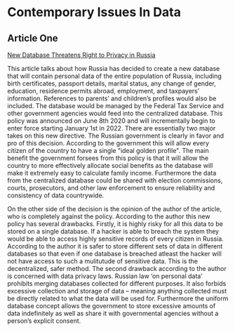 # Contemporary Issues In Data

## Article One  
[New Database Threatens Right to Privacy in Russia](https://www.hrw.org/news/2020/05/26/new-database-threatens-right-privacy-russia)  

This article talks about how Russia has decided to create a new database that will contain personal data of the entire population of Russia, including birth certificates, passport details, marital status, any change of gender, education, residence permits abroad, employment, and taxpayers’ information. References to parents’ and children’s profiles would also be included. The database would be managed by the Federal Tax Service and other government agencies would feed into the centralized database. This policy was announced on June 8th 2020 and will incrementally begin to enter force starting January 1st in 2022. There are essentially two major takes on this new directive. The Russian government is clearly in favor and pro of this decision. According to the government this will allow every citizen of the country to have a single "ideal golden profile". The main benefit the government forsees from this policy is that it will allow the country to more effectively allocate social benefits as the database will make it extremely easy to calculate family income. Furthermore the data from the centralized database could be shared with election commissions, courts, prosecutors, and other law enforcement to ensure reliability and consistency of data countrywide. 

On the other side of the decision is the opinion of the author of the article, who is completely against the policy. According to the author this new policy has several drawbacks. Firstly, it is highly risky for all this data to be stored on a single database. If a hacker is able to breach the system they would be able to access highly sensitive records of every citizen in Russia. According to the author it is safer to store different sets of data in different databases so that even if one database is breached atleast the hacker will not have access to such a mulitutude of sensitive data. This is the decentralized, safer method.  The second drawback according to the author is concerned with data privacy laws. Russian law ‘on personal data’ prohibits merging databases collected for different purposes. It also forbids excessive collection and storage of data – meaning anything collected must be directly related to what the data will be used for. Furthermore the uniform database concept allows the government to store excessive amounts of data indefinitely as well as share it with governmental agencies without a person’s explicit consent. 